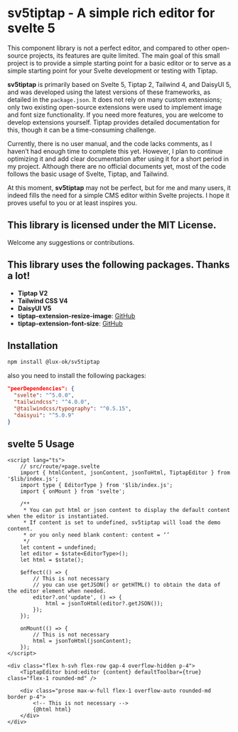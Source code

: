 # sv5tiptap - A simple rich editor for svelte 5

This component library is not a perfect editor, and compared to other open-source projects, its features are quite limited. The main goal of this small project is to provide a simple starting point for a basic editor or to serve as a simple starting point for your Svelte development or testing with Tiptap.

**sv5tiptap** is primarily based on Svelte 5, Tiptap 2, Tailwind 4, and DaisyUI 5, and was developed using the latest versions of these frameworks, as detailed in the `package.json`. It does not rely on many custom extensions; only two existing open-source extensions were used to implement image and font size functionality. If you need more features, you are welcome to develop extensions yourself. Tiptap provides detailed documentation for this, though it can be a time-consuming challenge.

Currently, there is no user manual, and the code lacks comments, as I haven’t had enough time to complete this yet. However, I plan to continue optimizing it and add clear documentation after using it for a short period in my project. Although there are no official documents yet, most of the code follows the basic usage of Svelte, Tiptap, and Tailwind.

At this moment, **sv5tiptap** may not be perfect, but for me and many users, it indeed fills the need for a simple CMS editor within Svelte projects. I hope it proves useful to you or at least inspires you.

## This library is licensed under the MIT License.

Welcome any suggestions or contributions.

## This library uses the following packages. Thanks a lot!

- **Tiptap V2**
- **Tailwind CSS V4**
- **DaisyUI V5**
- **tiptap-extension-resize-image**: [GitHub](https://github.com/bae-sh/tiptap-extension-resize-image)
- **tiptap-extension-font-size**: [GitHub](https://github.com/TheNaschkatze/tiptap-extension-font-size)

## Installation

```bash
npm install @lux-ok/sv5tiptap
```

also you need to install the following packages:

```json
"peerDependencies": {
  "svelte": "^5.0.0",
  "tailwindcss": "^4.0.0",
  "@tailwindcss/typography": "^0.5.15",
  "daisyui": "^5.0.9"
}
```

## svelte 5 Usage

```svelte
<script lang="ts">
	// src/route/+page.svelte
	import { htmlContent, jsonContent, jsonToHtml, TiptapEditor } from '$lib/index.js';
	import type { EditorType } from '$lib/index.js';
	import { onMount } from 'svelte';

	/**
	 * You can put html or json content to display the default content when the editor is instantiated.
	 * If content is set to undefined, sv5tiptap will load the demo content.
	 * or you only need blank content: content = ‘’
	 */
	let content = undefined;
	let editor = $state<EditorType>();
	let html = $state();

	$effect(() => {
		// This is not necessary
		// you can use getJSON() or getHTML() to obtain the data of the editor element when needed.
		editor?.on('update', () => {
			html = jsonToHtml(editor?.getJSON());
		});
	});

	onMount(() => {
		// This is not necessary
		html = jsonToHtml(jsonContent);
	});
</script>

<div class="flex h-svh flex-row gap-4 overflow-hidden p-4">
	<TiptapEditor bind:editor {content} defaultToolbar={true} class="flex-1 rounded-md" />

	<div class="prose max-w-full flex-1 overflow-auto rounded-md border p-4">
		<!-- This is not necessary -->
		{@html html}
	</div>
</div>
```
